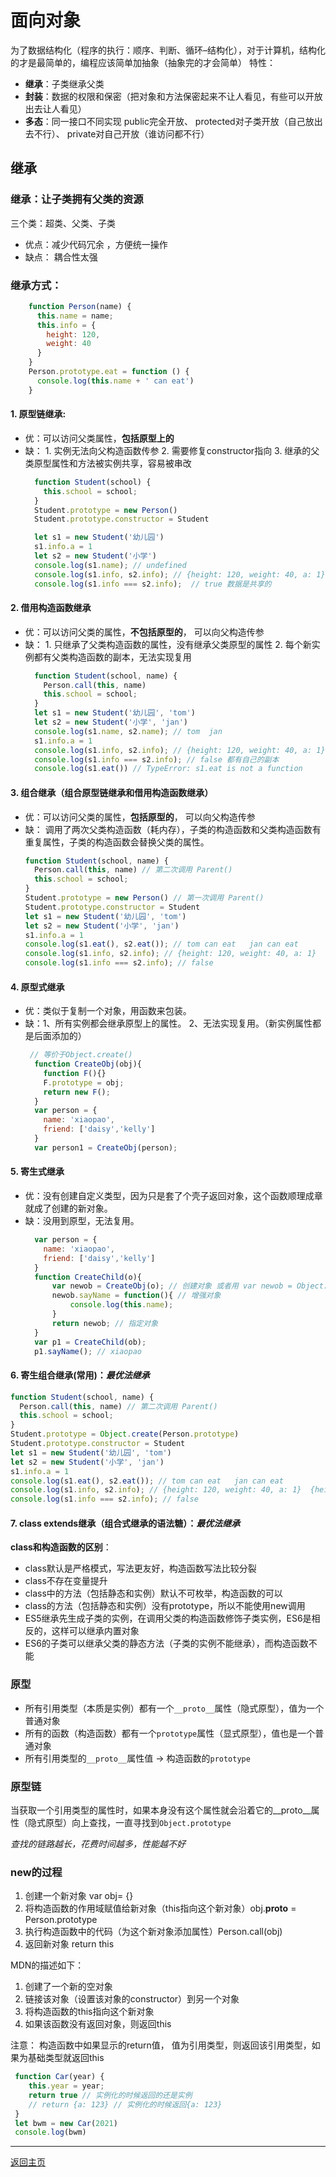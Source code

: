# 面向对象
为了数据结构化（程序的执行：顺序、判断、循环–结构化），对于计算机，结构化的才是最简单的，编程应该简单加抽象（抽象完的才会简单）
特性：
- **继承**：子类继承父类
- **封装**：数据的权限和保密（把对象和方法保密起来不让人看见，有些可以开放出去让人看见）
- **多态**：同一接口不同实现
public完全开放、 protected对子类开放（自己放出去不行）、 private对自己开放（谁访问都不行）
## 继承
### 继承：让子类拥有父类的资源
三个类：超类、父类、子类

- 优点：减少代码冗余 ，方便统一操作
- 缺点： 耦合性太强
### 继承方式：
```javascript
    function Person(name) {
      this.name = name;
      this.info = {
        height: 120,
        weight: 40
      }
    }
    Person.prototype.eat = function () {
      console.log(this.name + ' can eat')
    }
```
####  1. 原型链继承: 
  
- 优：可以访问父类属性，**包括原型上的**
- 缺： 1. 实例无法向父构造函数传参   2. 需要修复constructor指向   3. 继承的父类原型属性和方法被实例共享，容易被串改
  ```javascript
    function Student(school) {
      this.school = school;
    }
    Student.prototype = new Person()
    Student.prototype.constructor = Student
  
    let s1 = new Student('幼儿园')
    s1.info.a = 1
    let s2 = new Student('小学')
    console.log(s1.name); // undefined
    console.log(s1.info, s2.info); // {height: 120, weight: 40, a: 1}  {height: 120, weight: 40, a: 1}
    console.log(s1.info === s2.info);  // true 数据是共享的
  ```
#### 2. 借用构造函数继承
  
- 优：可以访问父类的属性，**不包括原型的**， 可以向父构造传参
- 缺： 1. 只继承了父类构造函数的属性，没有继承父类原型的属性   2. 每个新实例都有父类构造函数的副本，无法实现复用
  ```javascript
    function Student(school, name) {
      Person.call(this, name)
      this.school = school;
    }
    let s1 = new Student('幼儿园', 'tom')
    let s2 = new Student('小学', 'jan')
    console.log(s1.name, s2.name); // tom  jan
    s1.info.a = 1
    console.log(s1.info, s2.info); // {height: 120, weight: 40, a: 1} {height: 120, weight: 40}
    console.log(s1.info === s2.info); // false 都有自己的副本
    console.log(s1.eat()) // TypeError: s1.eat is not a function
  ```
#### 3. 组合继承（组合原型链继承和借用构造函数继承）
  
- 优：可以访问父类的属性，**包括原型的**， 可以向父构造传参
- 缺： 调用了两次父类构造函数（耗内存），子类的构造函数和父类构造函数有重复属性，子类的构造函数会替换父类的属性。
  ```javascript
  function Student(school, name) {
    Person.call(this, name) // 第二次调用 Parent()
    this.school = school;
  }
  Student.prototype = new Person() // 第一次调用 Parent()
  Student.prototype.constructor = Student
  let s1 = new Student('幼儿园', 'tom')
  let s2 = new Student('小学', 'jan')
  s1.info.a = 1
  console.log(s1.eat(), s2.eat()); // tom can eat   jan can eat
  console.log(s1.info, s2.info); // {height: 120, weight: 40, a: 1}  {height: 120, weight: 40}
  console.log(s1.info === s2.info); // false
  ```
#### 4. 原型式继承
  
- 优：类似于复制一个对象，用函数来包装。
- 缺：1、所有实例都会继承原型上的属性。   2、无法实现复用。（新实例属性都是后面添加的）
  ```javascript
   // 等价于Object.create()
    function CreateObj(obj){
      function F(){}
      F.prototype = obj;
      return new F();
    }
    var person = {
      name: 'xiaopao',
      friend: ['daisy','kelly']
    }
    var person1 = CreateObj(person);
  ```
#### 5. 寄生式继承
  
- 优：没有创建自定义类型，因为只是套了个壳子返回对象，这个函数顺理成章就成了创建的新对象。
- 缺：没用到原型，无法复用。
  ```javascript
    var person = {
      name: 'xiaopao',
      friend: ['daisy','kelly']
    }
    function CreateChild(o){
        var newob = CreateObj(o); // 创建对象 或者用 var newob = Object.create(ob)
        newob.sayName = function(){ // 增强对象
            console.log(this.name);
        }
        return newob; // 指定对象
    }
    var p1 = CreateChild(ob);
    p1.sayName(); // xiaopao 
  ```
  
#### 6. 寄生组合继承(常用)：**_最优法继承_**
  ```javascript
  function Student(school, name) {
    Person.call(this, name) // 第二次调用 Parent()
    this.school = school;
  }
  Student.prototype = Object.create(Person.prototype)
  Student.prototype.constructor = Student
  let s1 = new Student('幼儿园', 'tom')
  let s2 = new Student('小学', 'jan')
  s1.info.a = 1
  console.log(s1.eat(), s2.eat()); // tom can eat   jan can eat
  console.log(s1.info, s2.info); // {height: 120, weight: 40, a: 1}  {height: 120, weight: 40}
  console.log(s1.info === s2.info); // false
  ```
#### 7. class extends继承（组合式继承的语法糖）：**_最优法继承_**

  **class和构造函数的区别**：
  - class默认是严格模式，写法更友好，构造函数写法比较分裂
  - class不存在变量提升
  - class中的方法（包括静态和实例）默认不可枚举，构造函数的可以
  - class的方法（包括静态和实例）没有prototype，所以不能使用new调用
  - ES5继承先生成子类的实例，在调用父类的构造函数修饰子类实例，ES6是相反的，这样可以继承内置对象
  - ES6的子类可以继承父类的静态方法（子类的实例不能继承），而构造函数不能

### 原型
- 所有引用类型（本质是实例）都有一个`__proto__`属性（隐式原型），值为一个普通对象
- 所有的函数（构造函数）都有一个`prototype`属性（显式原型），值也是一个普通对象
- 所有引用类型的`__proto__`属性值 → 构造函数的`prototype`

### 原型链
当获取一个引用类型的属性时，如果本身没有这个属性就会沿着它的__proto__属性（隐式原型）向上查找，一直寻找到`Object.prototype`

_查找的链路越长，花费时间越多，性能越不好_

### new的过程
  1. 创建一个新对象 var obj= {}
  2. 将构造函数的作用域赋值给新对象（this指向这个新对象）obj.__proto__ = Person.prototype
  3. 执行构造函数中的代码（为这个新对象添加属性）Person.call(obj)
  4. 返回新对象 return this

MDN的描述如下：
  1. 创建了一个新的空对象 
  2. 链接该对象（设置该对象的constructor）到另一个对象  
  3. 将构造函数的this指向这个新对象  
  4. 如果该函数没有返回对象，则返回this

注意： 构造函数中如果显示的return值， 值为引用类型，则返回该引用类型，如果为基础类型就返回this
   ```javascript
    function Car(year) {
       this.year = year;
       return true // 实例化的时候返回的还是实例
       // return {a: 123} // 实例化的时候返回{a: 123}
    }
    let bwm = new Car(2021)
    console.log(bwm)
  ```

---------------
[返回主页](https://github.com/Marilynlee/interview-note)
